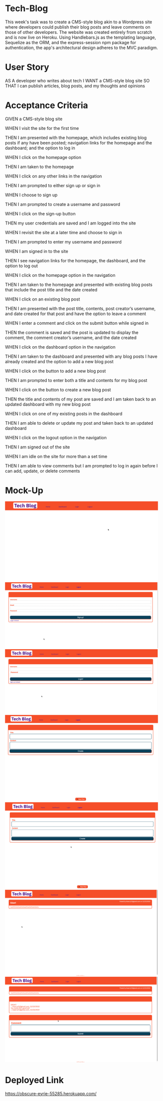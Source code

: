 # Tech-Blog

This week's task was to create a CMS-style blog akin to a Wordpress site where developers could publish their blog posts and leave comments on those of other developers. The website was created entirely from scratch and is now live on Heroku. Using Handlebars.js as the templating language, Sequelize as the ORM, and the express-session npm package for authentication, the app's architectural design adheres to the MVC paradigm.

# User Story

AS A developer who writes about tech
I WANT a CMS-style blog site
SO THAT I can publish articles, blog posts, and my thoughts and opinions


# Acceptance Criteria

GIVEN a CMS-style blog site

WHEN I visit the site for the first time

THEN I am presented with the homepage, which includes existing blog posts if any have been posted; navigation links for the homepage and the dashboard; and the option to log in

WHEN I click on the homepage option

THEN I am taken to the homepage

WHEN I click on any other links in the navigation

THEN I am prompted to either sign up or sign in

WHEN I choose to sign up

THEN I am prompted to create a username and password

WHEN I click on the sign-up button

THEN my user credentials are saved and I am logged into the site

WHEN I revisit the site at a later time and choose to sign in

THEN I am prompted to enter my username and password

WHEN I am signed in to the site

THEN I see navigation links for the homepage, the dashboard, and the option to log out

WHEN I click on the homepage option in the navigation

THEN I am taken to the homepage and presented with existing blog posts that include the post title and the date created

WHEN I click on an existing blog post

THEN I am presented with the post title, contents, post creator’s username, and date created for that post and have the option to leave a comment

WHEN I enter a comment and click on the submit button while signed in

THEN the comment is saved and the post is updated to display the comment, the comment creator’s username, and the date created

WHEN I click on the dashboard option in the navigation

THEN I am taken to the dashboard and presented with any blog posts I have already created and the option to add a new blog post

WHEN I click on the button to add a new blog post

THEN I am prompted to enter both a title and contents for my blog post

WHEN I click on the button to create a new blog post

THEN the title and contents of my post are saved and I am taken back to an updated dashboard with my new blog post

WHEN I click on one of my existing posts in the dashboard

THEN I am able to delete or update my post and taken back to an updated dashboard

WHEN I click on the logout option in the navigation

THEN I am signed out of the site

WHEN I am idle on the site for more than a set time

THEN I am able to view comments but I am prompted to log in again before I can add, update, or delete comments


# Mock-Up

![alt text](./public/images/SS1.png)
![alt text](./public/images/SS2.png)
![alt text](./public/images/SS3.png)
![alt text](./public/images/SS4.png)
![alt text](./public/images/SS5.png)
![alt text](./public/images/SS6.png)
![alt text](./public/images/SS7.png)

# Deployed Link

https://obscure-eyrie-55285.herokuapp.com/

